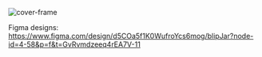 
![cover-frame](https://github.com/user-attachments/assets/18baf87b-68e7-489b-8cba-437cdf362e6b)

Figma designs: 
https://www.figma.com/design/d5COa5f1K0WufroYcs6mog/blipJar?node-id=4-58&p=f&t=GvRvmdzeeq4rEA7V-11
